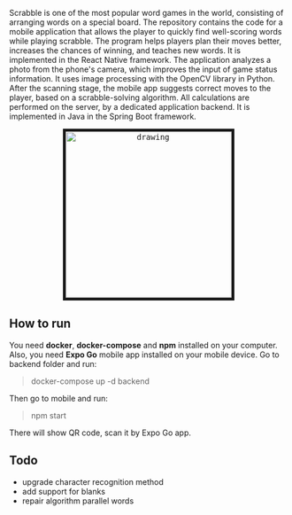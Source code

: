 
Scrabble is one of the most popular word games in the world, consisting of arranging words on a special board. The repository contains the code for a mobile application that allows the player to quickly find well-scoring words while playing scrabble. The program helps players plan their moves better, increases the chances of winning, and teaches new words. It is implemented in the React Native framework.
The application analyzes a photo from the phone's camera, which improves the input of game status information. It uses image processing with the OpenCV library in Python. After the scanning stage, the mobile app suggests correct moves to the player, based on a scrabble-solving algorithm. All calculations are performed on the server, by a dedicated application backend. It is implemented in Java in the Spring Boot framework.

<p align="center">
<kbd>
<img src="https://github.com/kristopalka/scrabble-solver/blob/master/resources/gitresources/demo.gif?raw=true" alt="drawing" width="300" border="5"/>
</kbd>
</p>


## How to run
You need **docker**, **docker-compose** and **npm** installed on your computer. Also, you need **Expo Go** mobile app installed on your mobile device.
Go to backend folder and run:
> docker-compose up -d backend

Then go to mobile and run:
> npm start

There will show QR code, scan it by Expo Go app.

## Todo
 - upgrade character recognition method
 - add support for blanks
 - repair algorithm parallel words
